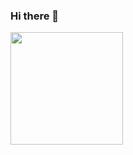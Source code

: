 ### Hi there 👋

<img height="180em" src="https://github-readme-stats.vercel.app/api?username=rvpanoz&show_icons=true&hide_border=true&&count_private=true&include_all_commits=true" />
